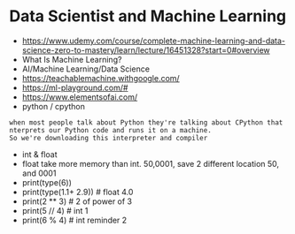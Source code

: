 # Data Scientist and Machine Learning
- https://www.udemy.com/course/complete-machine-learning-and-data-science-zero-to-mastery/learn/lecture/16451328?start=0#overview
- What Is Machine Learning?
- AI/Machine Learning/Data Science
- https://teachablemachine.withgoogle.com/
- https://ml-playground.com/#
- https://www.elementsofai.com/
- python / cpython
```
when most people talk about Python they're talking about CPython that nterprets our Python code and runs it on a machine.
So we're downloading this interpreter and compiler
```
- int & float
- float take more memory than int. 50,0001, save 2 different location 50, and 0001
- print(type(6))
- print(type(1.1+ 2.9)) # float 4.0
- print(2 ** 3) # 2 of power of 3
- print(5 // 4) # int 1
- print(6 % 4) # int reminder 2
